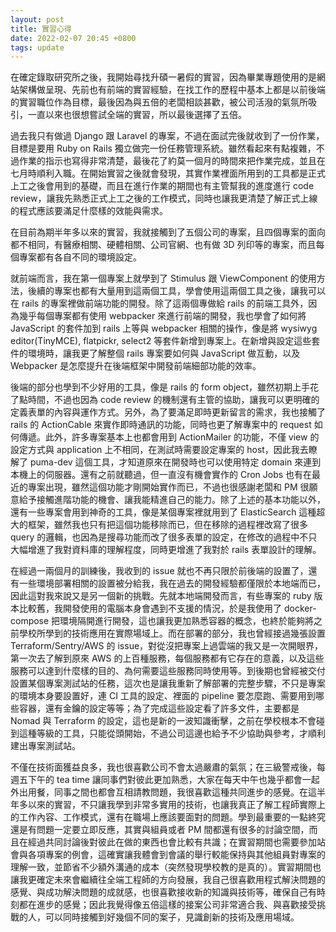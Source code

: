 ```yaml
---
layout: post
title: 實習心得
date: 2022-02-07 20:45 +0800
tags: update
---
```


在確定錄取研究所之後，我開始尋找升碩一暑假的實習，因為畢業專題使用的是網站架構做呈現、先前也有前端的實習經驗，在找工作的歷程中基本上都是以前後端的實習職位作為目標，最後因為與五倍的老闆相談甚歡，被公司活潑的氣氛所吸引，一直以來也很想嘗試全端的實習，所以最後選擇了五倍。

過去我只有做過 Django 跟 Laravel 的專案，不過在面試完後就收到了一份作業，目標是要用 Ruby on Rails 獨立做完一份任務管理系統。雖然看起來有點複雜，不過作業的指示也寫得非常清楚，最後花了約莫一個月的時間來把作業完成，並且在七月時順利入職。在開始實習之後就會發現，其實作業裡面所用到的工具都是正式上工之後會用到的基礎，而且在進行作業的期間也有主管幫我的進度進行 code review，讓我先熟悉正式上工之後的工作模式，同時也讓我更清楚了解正式上線的程式應該要滿足什麼樣的效能與需求。

在目前為期半年多以來的實習，我就接觸到了五個公司的專案，且四個專案的面向都不相同，有醫療相關、硬體相關、公司官網、也有做 3D 列印等的專案，而且每個專案都有各自不同的環境設定。

就前端而言，我在第一個專案上就學到了 Stimulus 跟 ViewComponent 的使用方法，後續的專案也都有大量用到這兩個工具，學會使用這兩個工具之後，讓我可以在 rails 的專案裡做前端功能的開發。除了這兩個專做給 rails 的前端工具外，因為幾乎每個專案都有使用 webpacker 來進行前端的開發，我也學會了如何將 JavaScript 的套件加到 rails 上等與 webpacker 相關的操作，像是將 wysiwyg editor(TinyMCE), flatpickr, select2 等套件新增到專案上。在新增與設定這些套件的環境時，讓我更了解整個 rails 專案要如何與 JavaScript 做互動，以及 Webpacker 是怎麼提升在後端框架中開發前端細部功能的效率。

後端的部分也學到不少好用的工具，像是 rails 的 form object，雖然初期上手花了點時間，不過也因為 code review 的機制還有主管的協助，讓我可以更明確的定義表單的內容與運作方式。另外，為了要滿足即時更新留言的需求，我也接觸了 rails 的 ActionCable 來實作即時通訊的功能，同時也更了解專案中的 request 如何傳遞。此外，許多專案基本上也都會用到 ActionMailer 的功能，不僅 view 的設定方式與 application 上不相同，在測試時需要設定專案的 host，因此我去瞭解了 puma-dev 這個工具，才知道原來在開發時也可以使用特定 domain 來連到本機上的伺服器。還有之前就聽過，但一直沒有機會實作的 Cron Jobs 也有在最近的專案出現，雖然這個功能才剛開始實作而已，不過也很感謝老闆和 PM 很願意給予接觸進階功能的機會、讓我能精進自己的能力。除了上述的基本功能以外，還有一些專案會用到神奇的工具，像是某個專案裡就用到了 ElasticSearch 這種超大的框架，雖然我也只有把這個功能移除而已，但在移除的過程裡改寫了很多 query 的邏輯，也因為是搜尋功能而改了很多表單的設定，在修改的過程中不只大幅增進了我對資料庫的理解程度，同時更增進了我對於 rails 表單設計的理解。

在經過一兩個月的訓練後，我收到的 issue 就也不再只限於前後端的設置了，還有一些環境部署相關的設置被分給我，我在過去的開發經驗都僅限於本地端而已，因此這對我來說又是另一個新的挑戰。先就本地端開發而言，有些專案的 ruby 版本比較舊，我開發使用的電腦本身會遇到不支援的情況，於是我使用了 docker-compose 把環境隔開進行開發，這也讓我更加熟悉容器的概念，也終於能夠將之前學校所學到的技術應用在實際場域上。而在部署的部分，我也曾經接過幾張設置 Terraform/Sentry/AWS 的 issue，對從沒把專案上過雲端的我又是一次開眼界，第一次去了解到原來 AWS 的上百種服務，每個服務都有它存在的意義，以及這些服務可以達到什麼樣的目的、為何需要這些服務同時使用等。到後期也曾經被交付設置某個專案測試站的任務，這次也是讓我重新了解部署的完整步驟，不只是專案的環境本身要設置好，連 CI 工具的設定、裡面的 pipeline 要怎麼跑、需要用到哪些容器，還有金鑰的設定等等；為了完成這些設定看了許多文件，主要都是 Nomad 與 Terraform 的設定，這也是新的一波知識衝擊，之前在學校根本不會碰到這種等級的工具，只能從頭開始，不過公司這邊也給予不少協助與參考，才順利建出專案測試站。

不僅在技術面獲益良多，我也很喜歡公司不會太過嚴肅的氣氛；在三級警戒後，每週五下午的 tea time 讓同事們對彼此更加熟悉，大家在每天中午也幾乎都會一起外出用餐，同事之間也都會互相請教問題，我很喜歡這種共同進步的感覺。在這半年多以來的實習，不只讓我學到非常多實用的技術，也讓我真正了解工程師實際上的工作內容、工作模式，還有在職場上應該要面對的問題。學到最重要的一點終究還是有問題一定要立即反應，其實與組員或者 PM 間都還有很多的討論空間，而且在經過共同討論後對彼此在做的東西也會比較有共識；在實習期間也需要參加站會與各項專案的例會，這確實讓我體會到會議的舉行較能保持與其他組員對專案的理解一致，並節省不少額外溝通的成本（突然發現學校教的是真的）。實習期間也讓我更確定未來會繼續往全端工程師的方向發展，我自己很喜歡用程式解決問題的感覺、與成功解決問題的成就感，也很喜歡接收新的知識與技術等，確保自己有時刻都在進步的感覺；因此我覺得像五倍這樣的接案公司非常適合我、與喜歡接受挑戰的人，可以同時接觸到好幾個不同的案子，見識創新的技術及應用場域。
